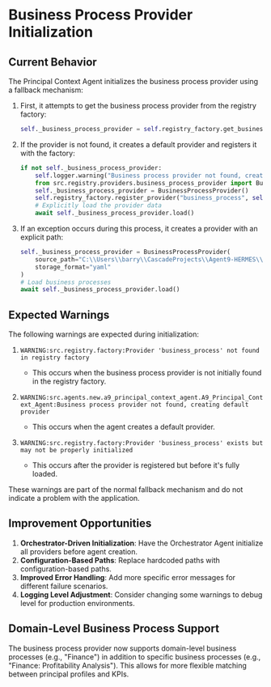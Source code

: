 # Business Process Provider Initialization

## Current Behavior

The Principal Context Agent initializes the business process provider using a fallback mechanism:

1. First, it attempts to get the business process provider from the registry factory:
   ```python
   self._business_process_provider = self.registry_factory.get_business_process_provider()
   ```

2. If the provider is not found, it creates a default provider and registers it with the factory:
   ```python
   if not self._business_process_provider:
       self.logger.warning("Business process provider not found, creating default provider")
       from src.registry.providers.business_process_provider import BusinessProcessProvider
       self._business_process_provider = BusinessProcessProvider()
       self.registry_factory.register_provider("business_process", self._business_process_provider)
       # Explicitly load the provider data
       await self._business_process_provider.load()
   ```

3. If an exception occurs during this process, it creates a provider with an explicit path:
   ```python
   self._business_process_provider = BusinessProcessProvider(
       source_path="C:\\Users\\barry\\CascadeProjects\\Agent9-HERMES\\src\\registry\\business_process\\business_process_registry.yaml",
       storage_format="yaml"
   )
   # Load business processes
   await self._business_process_provider.load()
   ```

## Expected Warnings

The following warnings are expected during initialization:

1. `WARNING:src.registry.factory:Provider 'business_process' not found in registry factory`
   - This occurs when the business process provider is not initially found in the registry factory.

2. `WARNING:src.agents.new.a9_principal_context_agent.A9_Principal_Context_Agent:Business process provider not found, creating default provider`
   - This occurs when the agent creates a default provider.

3. `WARNING:src.registry.factory:Provider 'business_process' exists but may not be properly initialized`
   - This occurs after the provider is registered but before it's fully loaded.

These warnings are part of the normal fallback mechanism and do not indicate a problem with the application.

## Improvement Opportunities

1. **Orchestrator-Driven Initialization**: Have the Orchestrator Agent initialize all providers before agent creation.
2. **Configuration-Based Paths**: Replace hardcoded paths with configuration-based paths.
3. **Improved Error Handling**: Add more specific error messages for different failure scenarios.
4. **Logging Level Adjustment**: Consider changing some warnings to debug level for production environments.

## Domain-Level Business Process Support

The business process provider now supports domain-level business processes (e.g., "Finance") in addition to specific business processes (e.g., "Finance: Profitability Analysis"). This allows for more flexible matching between principal profiles and KPIs.
